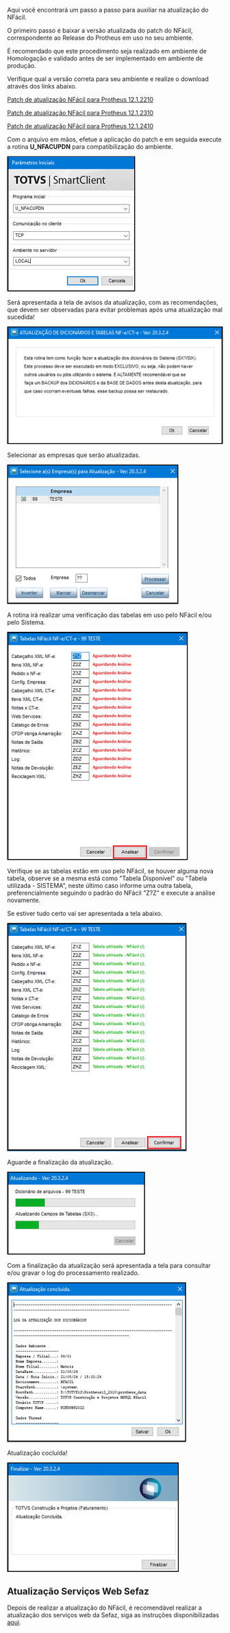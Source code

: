 Aqui você encontrará um passo a passo para auxiliar na atualização do NFácil.

O primeiro passo é baixar a versão atualizada do patch do NFácil, correspondente ao Release do Protheus em uso no seu ambiente.

É recomendado que este procedimento seja realizado em ambiente de Homologação e validado antes de ser implementado em ambiente de produção.

Verifique qual a versão correta para seu ambiente e realize o download através  dos links abaixo.

[Patch de atualização NFácil para Protheus 12.1.2210](https://drive.google.com/file/d/1Hxq7cESxuS9p2LNwN2NHhGn0ZFS4iBCH/view?usp=sharing)

[Patch de atualização NFácil para Protheus 12.1.2310](https://drive.google.com/file/d/1r4Qei4Fj8kn8xGbNfBLuuHryCqagvJ9q/view?usp=sharing)

[Patch de atualização NFácil para Protheus 12.1.2410](https://drive.google.com/file/d/12hHvN7SKD1j6TqPedJ8ZtKirJ_3mCTvm/view?usp=sharing)

Com o arquivo em mãos, efetue a aplicação do patch e em seguida execute a rotina **U_NFACUPDN** para compatibilização do ambiente.

![Parâmetros Iniciais](img/parametros-iniciais.png)

Será apresentada a tela de avisos da atualização, com as recomendações, que devem ser observadas para evitar problemas após uma atualização mal sucedida!

![Avisos](img/aviso.png)

Selecionar as empresas que serão atualizadas.

![Selecionar Empresas](img/seleciona-empresa.png)

A rotina irá realizar uma verificação das tabelas em uso pelo NFácil e/ou pelo Sistema.

![Analisar Tabelas](img/analisar-tabelas.png)

Verifique se as tabelas estão em uso pelo NFácil, se houver alguma nova tabela, observe se a mesma está como "Tabela Disponível" ou "Tabela utilizada - SISTEMA", neste último caso informe uma outra tabela, preferencialmente seguindo o padrão do NFácil "Z?Z" e execute a análise novamente.

Se estiver tudo certo vai ser apresentada a tela abaixo.

![Confirmar Tabelas](img/confirmar-tabelas.png)

Aguarde a finalização da atualização.

![Atualizando...](img/atualizando.png)

Com a finalização da atualização será apresentada a tela para consultar e/ou gravar o log do processamento realizado.

![Tela do Log](img/tela-log.png)

Atualização cocluída!

![Atualização Concluída](img/finalizar.png)

## Atualização Serviços Web Sefaz

Depois de realizar a atualização do NFácil, é recomendável realizar a atualização dos serviços web da Sefaz, siga as instruções disponibilizadas [aqui](webservice.md).
